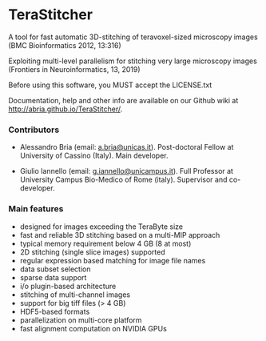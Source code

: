 # TeraStitcher

A tool for fast automatic 3D-stitching of teravoxel-sized 
microscopy images (BMC Bioinformatics 2012, 13:316)

Exploiting multi-level parallelism for stitching very large 
microscopy images (Frontiers in Neuroinformatics, 13, 2019)


Before using this software, you MUST accept the LICENSE.txt

Documentation,  help and  other info  are available on  our 
Github wiki at http://abria.github.io/TeraStitcher/.


### Contributors

- Alessandro Bria (email: a.bria@unicas.it).
  Post-doctoral Fellow at University of Cassino (Italy).
  Main developer.

- Giulio Iannello (email: g.iannello@unicampus.it).
  Full Professor at University Campus Bio-Medico of Rome (italy).
  Supervisor and co-developer.
  

### Main features

- designed for images exceeding the TeraByte size
- fast and reliable 3D stitching based on a multi-MIP approach
- typical memory requirement below 4 GB (8 at most)
- 2D stitching (single slice images) supported
- regular expression based matching for image file names
- data subset selection
- sparse data support
- i/o plugin-based architecture
- stitching of multi-channel images
- support for big tiff files (> 4 GB)
- HDF5-based formats
- parallelization on multi-core platform
- fast alignment computation on NVIDIA GPUs


